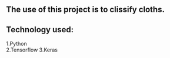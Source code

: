 ## The use of this project is to clissify cloths.
## Technology used:
1.Python  
2.Tensorflow
3.Keras